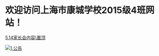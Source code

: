 # 欢迎访问上海市康城学校2015级4班网站！

[5.14家长会内容\置顶](Announcement/yi-qing-an-pai/)

[![1.公告](https://camo.githubusercontent.com/ec3d23f610df1dda497245fb487b4da9f499f89e/68747470733a2f2f696d672e736869656c64732e696f2f62616467652f2545382541452542462545392539372541452545372542442539312545392541312542352d2545352538352541432545352539312538412d263f6c6f676f3d77696e646f7773267374796c653d666f722d7468652d6261646765)](Announcement)
